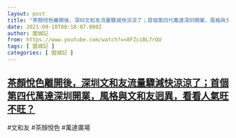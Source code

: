 ```yaml
---
layout: post
title: "茶顏悅色離開後，深圳文和友流量驟減快涼涼了；首個第四代萬達深圳開業，風格與文和友迥異，看看人氣旺不旺？"
date: 2021-09-18T00:18:07.000Z
author: 圍城記
from: https://www.youtube.com/watch?v=8FZciBL7rQU
tags: [ 圍城記 ]
categories: [ 圍城記 ]
---
```

<!--1631924287000-->
[茶顏悅色離開後，深圳文和友流量驟減快涼涼了；首個第四代萬達深圳開業，風格與文和友迥異，看看人氣旺不旺？](https://www.youtube.com/watch?v=8FZciBL7rQU)
------

<div>
#文和友 #茶顏悅色 #萬達廣場
</div>
